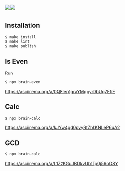 <a href="https://codeclimate.com/github/fey/frontend-project-lvl1/maintainability"><img src="https://api.codeclimate.com/v1/badges/d2eca04515318a65b16b/maintainability" /></a><img src="https://github.com/fey/frontend-project-lvl1/workflows/CI/badge.svg" />


#
## Installation

```sh
$ make install
$ make lint
$ make publish
```

## Is Even

Run 
```sh
$ npx brain-even
```
https://asciinema.org/a/0QKIep1graYMqpyrDbUq7EfiE

## Calc
```sh
$ npx brain-calc
```
https://asciinema.org/a/kJYw4gd0pyyRtZhkKNLeP6uA2

## GCD
```sh
$ npx brain-calc
```
https://asciinema.org/a/L1Z2KGuJBDkvUb1Tp0j56oO8Y

